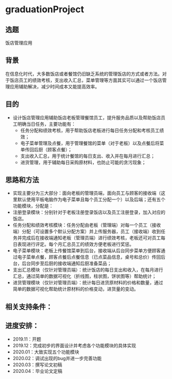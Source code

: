 # graduationProject

## 选题
饭店管理应用

## 背景
在信息化时代，大多数饭店或者餐馆仍旧缺乏系统的管理饭店的方式或者方法。对于饭店员工的绩效考核，支出收入汇总，菜单管理等方面其实可以通过一个饭店管理应用辅助解决，减少时间成本又能提高效率。

## 目的
- 设计饭店管理应用辅助饭店老板管理餐馆员工，提升服务品质以及帮助饭店员工明确当日任务，主要功能有：
    - 任务分配和绩效考核，用于帮助饭店老板进行每日任务分配和考核员工绩效；
    - 电子菜单管理及点餐，用于管理餐馆的菜单（对于老板）以及点餐后将菜单传回后厨（顾客点餐）；
    - 支出收入汇总，用于统计餐馆的每日支出、收入并在每月进行汇总；
    - 进货管理，用于辅助每日采购原材料，也防止可能的贪污现象；

## 思路和方法
- 实现主要分为三大部分：面向老板的管理员端，面向员工与顾客的接收端（这里默认使用平板电脑作为电子菜单且每个员工分配一个）以及后端；还有五个功能模块，分配是：
- 注册登录模块：分别针对于老板注册登录饭店以及员工注册登录，加入对应的饭店。
- 任务分配和绩效考核模块：任务分配由老板（管理端）对每一个员工（接收端）分配（可设置多个默认分配方案）并上传服务器，员工（接收端）收到任务并完成后在接收端通知老板（管理员端）进行绩效考核，老板还可对员工每日表现进行评定。每个月汇总员工的绩效方便老板进行奖惩。
- 电子菜单模块：老板上传餐馆菜单到后台，接收端从后台同步菜单方便顾客通过电子菜单点餐，顾客点餐后点餐信息（已点菜品信息，桌号和总价）传回后台，后台同步至后厨的接收端通知后厨准备菜品；
- 支出汇总模块（仅针对管理员端）：统计饭店的每日支出和收入，在每月进行汇总，通过简单的数据可视化（折线图，柱状图，饼状图等）帮助统计；
- 进货管理模块（仅针对管理员端）：统计每日进货原材料的价格和数量，通过简单的数据可视化帮助统计原材料的价格变动，进货量的变动。

## 相关支持条件：

## 进度安排：
- 2019.11：开题
- 2019.12：完成初步的界面设计并考虑各个功能模块的具体实现
- 2020.01：大致实现五个功能模块
- 2020.02：调试出现的bug并进一步完善功能
- 2020.03：撰写论文初稿
- 2020.04：毕业论文定稿
